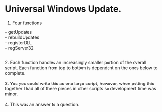 # Universal Windows Update. 

1. Four functions<br>
 <p>- getUpdates<br>
    - rebuildUpdates<br>
      - registerDLL<br>
        - regServer32</p><br>
2. Each function handles an increasingly smaller portion of the overall script. Each function from top to bottom is dependent on the ones below to complete.<br><br>
3. Yes you could write this as one large script, however, when putting this together I had all of these pieces in other scripts so development time was minor. <br><br>
4. This was an answer to a question. 
